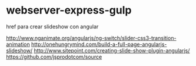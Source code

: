 # webserver-express-gulp

href para crear slideshow con angular

http://www.nganimate.org/angularjs/ng-switch/slider-css3-transition-animation
http://onehungrymind.com/build-a-full-page-angularjs-slideshow/
http://www.sitepoint.com/creating-slide-show-plugin-angularjs/
https://github.com/jsprodotcom/source

